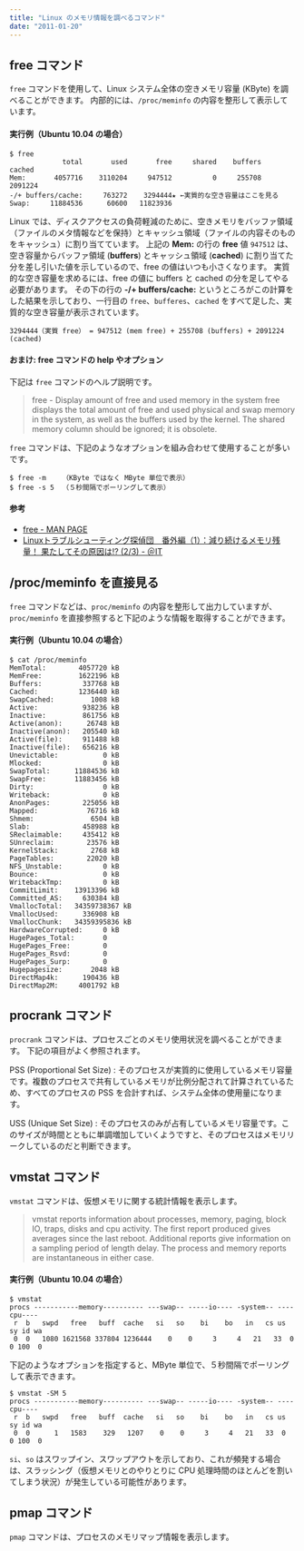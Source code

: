```yaml
---
title: "Linux のメモリ情報を調べるコマンド"
date: "2011-01-20"
---
```


free コマンド
----

`free` コマンドを使用して、Linux システム全体の空きメモリ容量 (KByte) を調べることができます。
内部的には、`/proc/meminfo` の内容を整形して表示しています。

#### 実行例（Ubuntu 10.04 の場合）

```
$ free
             total       used       free     shared    buffers     cached
Mem:       4057716    3110204     947512          0     255708    2091224
-/+ buffers/cache:     763272    3294444★ ←実質的な空き容量はここを見る
Swap:     11884536      60600   11823936
```

Linux では、ディスクアクセスの負荷軽減のために、空きメモリをバッファ領域（ファイルのメタ情報などを保持）とキャッシュ領域（ファイルの内容そのものをキャッシュ）に割り当てています。
上記の **Mem:** の行の **free** 値 `947512` は、空き容量からバッファ領域 (**buffers**) とキャッシュ領域 (**cached**) に割り当てた分を差し引いた値を示しているので、free の値はいつも小さくなります。
実質的な空き容量を求めるには、free の値に buffers と cached の分を足してやる必要があります。
その下の行の **-/+ buffers/cache:** というところがこの計算をした結果を示しており、一行目の `free`、`bufferes`、`cached` をすべて足した、実質的な空き容量が表示されています。

```
3294444（実質 free） = 947512 (mem free) + 255708 (buffers) + 2091224 (cached)
```

#### おまけ: free コマンドの help やオプション

下記は `free` コマンドのヘルプ説明です。

> free - Display amount of free and used memory in the system
> free displays the total amount of free and used physical and swap memory in the system, as well as the buffers used by the kernel.  The shared memory column should be ignored; it is obsolete.

`free` コマンドは、下記のようなオプションを組み合わせて使用することが多いです。

```
$ free -m    （KByte ではなく MByte 単位で表示）
$ free -s 5  （５秒間隔でポーリングして表示）
```

#### 参考

- [free - MAN PAGE](https://linuxjm.osdn.jp/html/procps/man1/free.1.html)
- [Linuxトラブルシューティング探偵団　番外編（1）：減り続けるメモリ残量！ 果たしてその原因は!? (2/3) - ＠IT](http://www.atmarkit.co.jp/ait/articles/0810/01/news134_2.html)

/proc/meminfo を直接見る
----

`free` コマンドなどは、`proc/meminfo` の内容を整形して出力していますが、`proc/meminfo` を直接参照すると下記のような情報を取得することができます。

#### 実行例（Ubuntu 10.04 の場合）

```
$ cat /proc/meminfo
MemTotal:        4057720 kB
MemFree:         1622196 kB
Buffers:          337768 kB
Cached:          1236440 kB
SwapCached:         1008 kB
Active:           938236 kB
Inactive:         861756 kB
Active(anon):      26748 kB
Inactive(anon):   205540 kB
Active(file):     911488 kB
Inactive(file):   656216 kB
Unevictable:           0 kB
Mlocked:               0 kB
SwapTotal:      11884536 kB
SwapFree:       11883456 kB
Dirty:                 0 kB
Writeback:             0 kB
AnonPages:        225056 kB
Mapped:            76716 kB
Shmem:              6504 kB
Slab:             458988 kB
SReclaimable:     435412 kB
SUnreclaim:        23576 kB
KernelStack:        2768 kB
PageTables:        22020 kB
NFS_Unstable:          0 kB
Bounce:                0 kB
WritebackTmp:          0 kB
CommitLimit:    13913396 kB
Committed_AS:     630384 kB
VmallocTotal:   34359738367 kB
VmallocUsed:      336908 kB
VmallocChunk:   34359395836 kB
HardwareCorrupted:     0 kB
HugePages_Total:       0
HugePages_Free:        0
HugePages_Rsvd:        0
HugePages_Surp:        0
Hugepagesize:       2048 kB
DirectMap4k:      190436 kB
DirectMap2M:     4001792 kB
```


procrank コマンド
----

`procrank` コマンドは、プロセスごとのメモリ使用状況を調べることができます。
下記の項目がよく参照されます。

PSS (Proportional Set Size)
: そのプロセスが実質的に使用しているメモリ容量です。複数のプロセスで共有しているメモリが比例分配されて計算されているため、すべてのプロセスの PSS を合計すれば、システム全体の使用量になります。

USS (Unique Set Size)
: そのプロセスのみが占有しているメモリ容量です。このサイズが時間とともに単調増加していくようですと、そのプロセスはメモリリークしているのだと判断できます。


vmstat コマンド
----

`vmstat` コマンドは、仮想メモリに関する統計情報を表示します。

> vmstat reports information about processes, memory, paging, block IO, traps, disks and cpu activity.  The first report produced gives averages since the last reboot.  Additional reports give information on a sampling period of length delay.  The process and memory reports are instantaneous in either case.

#### 実行例（Ubuntu 10.04 の場合）

```
$ vmstat
procs -----------memory---------- ---swap-- -----io---- -system-- ----cpu----
 r  b   swpd   free   buff  cache   si   so    bi    bo   in   cs us sy id wa
 0  0   1080 1621568 337804 1236444    0    0     3     4   21   33  0  0 100  0
```

下記のようなオプションを指定すると、MByte 単位で、５秒間隔でポーリングして表示できます。

```
$ vmstat -SM 5
procs -----------memory---------- ---swap-- -----io---- -system-- ----cpu----
 r  b   swpd   free   buff  cache   si   so    bi    bo   in   cs us sy id wa
 0  0      1   1583    329   1207    0    0     3     4   21   33  0  0 100  0
```

`si`、`so` はスワップイン、スワップアウトを示しており、これが頻発する場合は、スラッシング（仮想メモリとのやりとりに CPU 処理時間のほとんどを割いてしまう状況）が発生している可能性があります。


pmap コマンド
----

`pmap` コマンドは、プロセスのメモリマップ情報を表示します。

